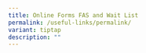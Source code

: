 ```yaml
---
title: Online Forms FAS and Wait List
permalink: /useful-links/permalink/
variant: tiptap
description: ""
---
```

